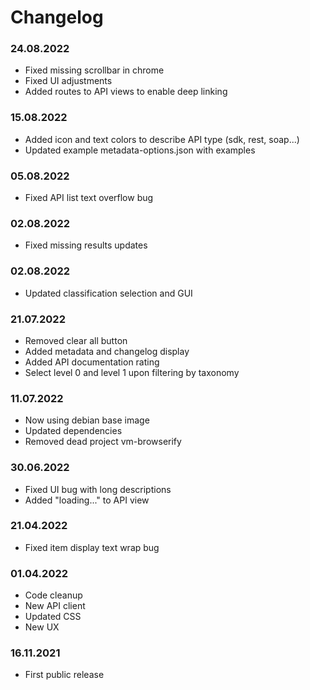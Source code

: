 Changelog
===

### 24.08.2022
- Fixed missing scrollbar in chrome
- Fixed UI adjustments
- Added routes to API views to enable deep linking

### 15.08.2022
- Added icon and text colors to describe API type (sdk, rest, soap...)
- Updated example metadata-options.json with examples

### 05.08.2022
- Fixed API list text overflow bug

### 02.08.2022
- Fixed missing results updates

### 02.08.2022
- Updated classification selection and GUI 

### 21.07.2022
- Removed clear all button
- Added metadata and changelog display
- Added API documentation rating
- Select level 0 and level 1 upon filtering by taxonomy

### 11.07.2022
- Now using debian base image
- Updated dependencies
- Removed dead project vm-browserify

### 30.06.2022
- Fixed UI bug with long descriptions
- Added "loading..." to API view

### 21.04.2022
- Fixed item display text wrap bug

### 01.04.2022
- Code cleanup
- New API client
- Updated CSS
- New UX

### 16.11.2021
- First public release